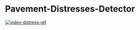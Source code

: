 # Pavement-Distresses-Detector


[![video-distress-gif](https://github.com/Blessing988/Pavement-Distresses-Detector/assets/59713495/b63b8baa-4b21-4364-946f-e500965ae127)](https://blessing-asphalt-pavement-distresses-detector.hf.space)

